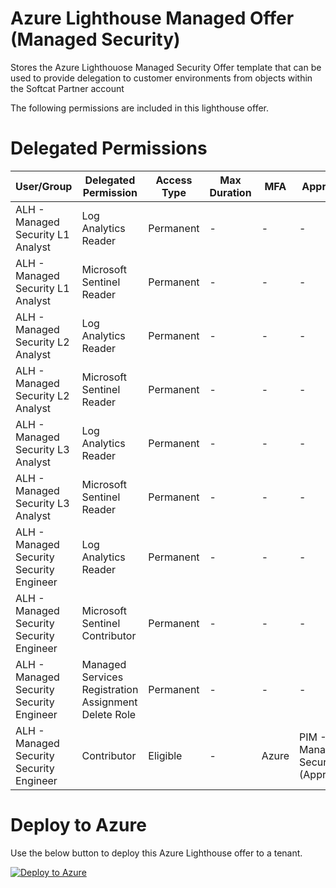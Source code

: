 # Azure Lighthouse Managed Offer (Managed Security)
Stores the Azure Lighthouose Managed Security Offer template that can be used to provide delegation to customer environments from objects within the Softcat Partner account

The following permissions are included in this lighthouse offer.

# Delegated Permissions

| User/Group                                | Delegated Permission                                | Access Type | Max Duration | MFA   | Approvers |
| ----------------------------------------- | --------------------------------------------------- | ----------- | ------------ | ---   | --------- |
| ALH - Managed Security L1 Analyst         | Log Analytics Reader                                | Permanent   | -            | -     | -         |
| ALH - Managed Security L1 Analyst         | Microsoft Sentinel Reader                           | Permanent   | -            | -     | -         |
| ALH - Managed Security L2 Analyst         | Log Analytics Reader                                | Permanent   | -            | -     | -         |
| ALH - Managed Security L2 Analyst         | Microsoft Sentinel Reader                           | Permanent   | -            | -     | -         |
| ALH - Managed Security L3 Analyst         | Log Analytics Reader                                | Permanent   | -            | -     | -         |
| ALH - Managed Security L3 Analyst         | Microsoft Sentinel Reader                           | Permanent   | -            | -     | -         |
| ALH - Managed Security Security Engineer  | Log Analytics Reader                                | Permanent   | -            | -     | -         |
| ALH - Managed Security Security Engineer  | Microsoft Sentinel Contributor                      | Permanent   | -            | -     | -         |
| ALH - Managed Security Security Engineer  | Managed Services Registration Assignment Delete Role| Permanent   | -            | -     | -         |
| ALH - Managed Security Security Engineer  | Contributor                                         | Eligible    | -            | Azure | PIM - Managed Security (Approvers) |

# Deploy to Azure 

Use the below button to deploy this Azure Lighthouse offer to a tenant.

[![Deploy to Azure](https://aka.ms/deploytoazurebutton)](https://portal.azure.com/#create/Microsoft.Template/uri/https%3A%2F%2Fraw.githubusercontent.com%2FSoftcatMS%2Fazure-lighthouse-managedoffer-security%2Fmain%2Fproduction-security-lighthouse-offer.json)